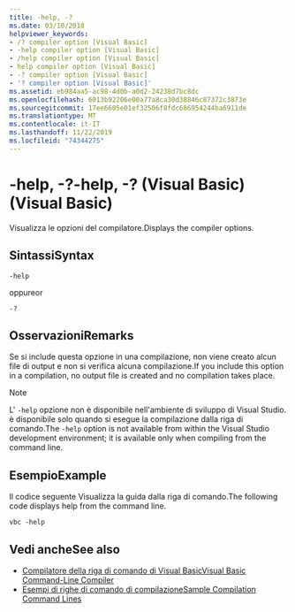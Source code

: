 ```yaml
---
title: -help, -?
ms.date: 03/10/2018
helpviewer_keywords:
- /? compiler option [Visual Basic]
- -help compiler option [Visual Basic]
- /help compiler option [Visual Basic]
- help compiler option [Visual Basic]
- -? compiler option [Visual Basic]
- '? compiler option [Visual Basic]'
ms.assetid: eb984aa5-ac98-4d0b-a0d2-24238d7bc8dc
ms.openlocfilehash: 6013b92206e00a77a8ca30d38846c87372c3873e
ms.sourcegitcommit: 17ee6605e01ef32506f8fdc686954244ba6911de
ms.translationtype: MT
ms.contentlocale: it-IT
ms.lasthandoff: 11/22/2019
ms.locfileid: "74344275"
---
```

# <a name="-help---visual-basic"></a><span data-ttu-id="2d264-102">-help, -?</span><span class="sxs-lookup"><span data-stu-id="2d264-102">-help, -?</span></span> <span data-ttu-id="2d264-103">(Visual Basic)</span><span class="sxs-lookup"><span data-stu-id="2d264-103">(Visual Basic)</span></span>
<span data-ttu-id="2d264-104">Visualizza le opzioni del compilatore.</span><span class="sxs-lookup"><span data-stu-id="2d264-104">Displays the compiler options.</span></span>  
  
## <a name="syntax"></a><span data-ttu-id="2d264-105">Sintassi</span><span class="sxs-lookup"><span data-stu-id="2d264-105">Syntax</span></span>  
  
```console  
-help  
```

<span data-ttu-id="2d264-106">oppure</span><span class="sxs-lookup"><span data-stu-id="2d264-106">or</span></span>  

```console
-?  
```  
  
## <a name="remarks"></a><span data-ttu-id="2d264-107">Osservazioni</span><span class="sxs-lookup"><span data-stu-id="2d264-107">Remarks</span></span>  
 <span data-ttu-id="2d264-108">Se si include questa opzione in una compilazione, non viene creato alcun file di output e non si verifica alcuna compilazione.</span><span class="sxs-lookup"><span data-stu-id="2d264-108">If you include this option in a compilation, no output file is created and no compilation takes place.</span></span>  
  
> [!NOTE]
> <span data-ttu-id="2d264-109">L' `-help` opzione non è disponibile nell'ambiente di sviluppo di Visual Studio. è disponibile solo quando si esegue la compilazione dalla riga di comando.</span><span class="sxs-lookup"><span data-stu-id="2d264-109">The `-help` option is not available from within the Visual Studio development environment; it is available only when compiling from the command line.</span></span>  
  
## <a name="example"></a><span data-ttu-id="2d264-110">Esempio</span><span class="sxs-lookup"><span data-stu-id="2d264-110">Example</span></span>  
 <span data-ttu-id="2d264-111">Il codice seguente Visualizza la guida dalla riga di comando.</span><span class="sxs-lookup"><span data-stu-id="2d264-111">The following code displays help from the command line.</span></span>  
  
```console  
vbc -help  
```  
  
## <a name="see-also"></a><span data-ttu-id="2d264-112">Vedi anche</span><span class="sxs-lookup"><span data-stu-id="2d264-112">See also</span></span>

- [<span data-ttu-id="2d264-113">Compilatore della riga di comando di Visual Basic</span><span class="sxs-lookup"><span data-stu-id="2d264-113">Visual Basic Command-Line Compiler</span></span>](../../../visual-basic/reference/command-line-compiler/index.md)
- [<span data-ttu-id="2d264-114">Esempi di righe di comando di compilazione</span><span class="sxs-lookup"><span data-stu-id="2d264-114">Sample Compilation Command Lines</span></span>](../../../visual-basic/reference/command-line-compiler/sample-compilation-command-lines.md)

